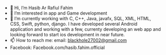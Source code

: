 - 👋 Hi, I’m Hasib Ar Rafiul Fahim
- 👀 I’m interested in app and Game development
- 🌱 I’m currently working with C, C++, Java, javafx, SQL, XML, HTML, CSS, Swift, python, django. I have developed several Android application and working with a few, currenty developing an web app and looking forward to start ios development in near future.
- 📫 How to reach me: email: blackhole27002@gmail.com
- Facebook: Facebook.com/hasib.fahim.official

<!---
gl1tchyaf/gl1tchyaf is a ✨ special ✨ repository because its `README.md` (this file) appears on your GitHub profile.
You can click the Preview link to take a look at your changes.
--->
